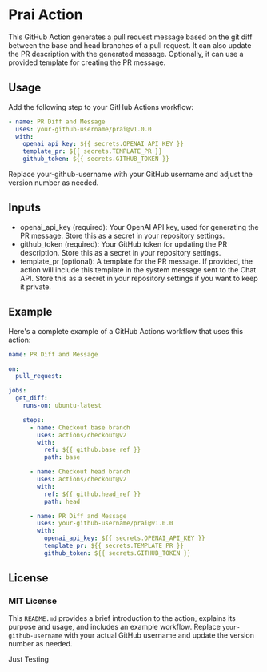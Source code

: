 # Prai Action

This GitHub Action generates a pull request message based on the git diff between the base and head branches of a pull request. It can also update the PR description with the generated message. Optionally, it can use a provided template for creating the PR message.

## Usage

Add the following step to your GitHub Actions workflow:

```yaml
- name: PR Diff and Message
  uses: your-github-username/prai@v1.0.0
  with:
    openai_api_key: ${{ secrets.OPENAI_API_KEY }}
    template_pr: ${{ secrets.TEMPLATE_PR }}
    github_token: ${{ secrets.GITHUB_TOKEN }}
```

Replace your-github-username with your GitHub username and adjust the version number as needed.

## Inputs

- openai_api_key (required): Your OpenAI API key, used for generating the PR message. Store this as a secret in your repository settings.
- github_token (required): Your GitHub token for updating the PR description. Store this as a secret in your repository settings.
- template_pr (optional): A template for the PR message. If provided, the action will include this template in the system message sent to the Chat API. Store this as a secret in your repository settings if you want to keep it private.

## Example

Here's a complete example of a GitHub Actions workflow that uses this action:

```yaml
name: PR Diff and Message

on:
  pull_request:

jobs:
  get_diff:
    runs-on: ubuntu-latest

    steps:
      - name: Checkout base branch
        uses: actions/checkout@v2
        with:
          ref: ${{ github.base_ref }}
          path: base

      - name: Checkout head branch
        uses: actions/checkout@v2
        with:
          ref: ${{ github.head_ref }}
          path: head

      - name: PR Diff and Message
        uses: your-github-username/prai@v1.0.0
        with:
          openai_api_key: ${{ secrets.OPENAI_API_KEY }}
          template_pr: ${{ secrets.TEMPLATE_PR }}
          github_token: ${{ secrets.GITHUB_TOKEN }}
```

## License

### MIT License

This `README.md` provides a brief introduction to the action, explains its purpose and usage, and includes an example workflow. Replace `your-github-username` with your actual GitHub username and update the version number as needed.

Just Testing

